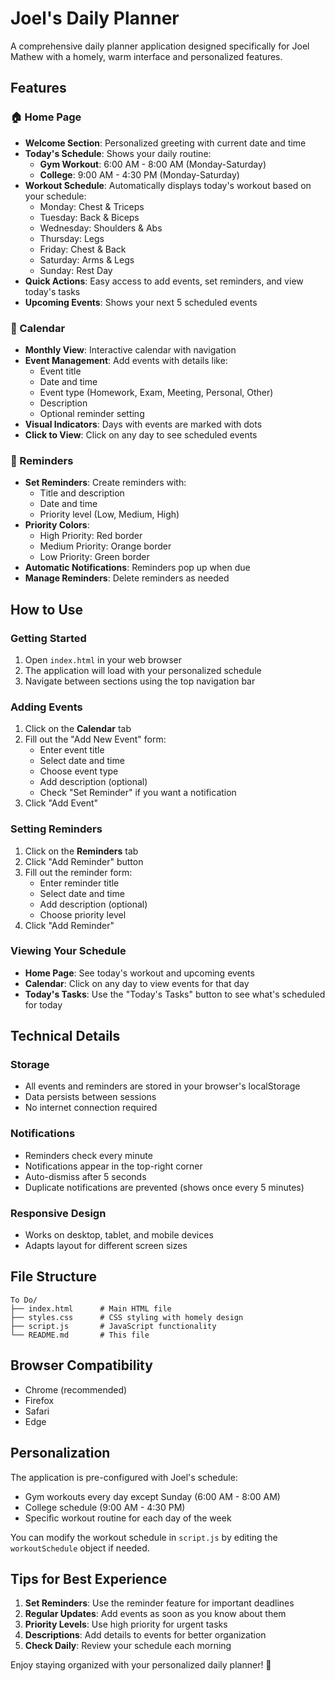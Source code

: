 # Joel's Daily Planner

A comprehensive daily planner application designed specifically for Joel Mathew with a homely, warm interface and personalized features.

## Features

### 🏠 Home Page
- **Welcome Section**: Personalized greeting with current date and time
- **Today's Schedule**: Shows your daily routine:
  - **Gym Workout**: 6:00 AM - 8:00 AM (Monday-Saturday)
  - **College**: 9:00 AM - 4:30 PM (Monday-Saturday)
- **Workout Schedule**: Automatically displays today's workout based on your schedule:
  - Monday: Chest & Triceps
  - Tuesday: Back & Biceps
  - Wednesday: Shoulders & Abs
  - Thursday: Legs
  - Friday: Chest & Back
  - Saturday: Arms & Legs
  - Sunday: Rest Day
- **Quick Actions**: Easy access to add events, set reminders, and view today's tasks
- **Upcoming Events**: Shows your next 5 scheduled events

### 📅 Calendar
- **Monthly View**: Interactive calendar with navigation
- **Event Management**: Add events with details like:
  - Event title
  - Date and time
  - Event type (Homework, Exam, Meeting, Personal, Other)
  - Description
  - Optional reminder setting
- **Visual Indicators**: Days with events are marked with dots
- **Click to View**: Click on any day to see scheduled events

### 🔔 Reminders
- **Set Reminders**: Create reminders with:
  - Title and description
  - Date and time
  - Priority level (Low, Medium, High)
- **Priority Colors**: 
  - High Priority: Red border
  - Medium Priority: Orange border
  - Low Priority: Green border
- **Automatic Notifications**: Reminders pop up when due
- **Manage Reminders**: Delete reminders as needed

## How to Use

### Getting Started
1. Open `index.html` in your web browser
2. The application will load with your personalized schedule
3. Navigate between sections using the top navigation bar

### Adding Events
1. Click on the **Calendar** tab
2. Fill out the "Add New Event" form:
   - Enter event title
   - Select date and time
   - Choose event type
   - Add description (optional)
   - Check "Set Reminder" if you want a notification
3. Click "Add Event"

### Setting Reminders
1. Click on the **Reminders** tab
2. Click "Add Reminder" button
3. Fill out the reminder form:
   - Enter reminder title
   - Select date and time
   - Add description (optional)
   - Choose priority level
4. Click "Add Reminder"

### Viewing Your Schedule
- **Home Page**: See today's workout and upcoming events
- **Calendar**: Click on any day to view events for that day
- **Today's Tasks**: Use the "Today's Tasks" button to see what's scheduled for today

## Technical Details

### Storage
- All events and reminders are stored in your browser's localStorage
- Data persists between sessions
- No internet connection required

### Notifications
- Reminders check every minute
- Notifications appear in the top-right corner
- Auto-dismiss after 5 seconds
- Duplicate notifications are prevented (shows once every 5 minutes)

### Responsive Design
- Works on desktop, tablet, and mobile devices
- Adapts layout for different screen sizes

## File Structure
```
To Do/
├── index.html      # Main HTML file
├── styles.css      # CSS styling with homely design
├── script.js       # JavaScript functionality
└── README.md       # This file
```

## Browser Compatibility
- Chrome (recommended)
- Firefox
- Safari
- Edge

## Personalization
The application is pre-configured with Joel's schedule:
- Gym workouts every day except Sunday (6:00 AM - 8:00 AM)
- College schedule (9:00 AM - 4:30 PM)
- Specific workout routine for each day of the week

You can modify the workout schedule in `script.js` by editing the `workoutSchedule` object if needed.

## Tips for Best Experience
1. **Set Reminders**: Use the reminder feature for important deadlines
2. **Regular Updates**: Add events as soon as you know about them
3. **Priority Levels**: Use high priority for urgent tasks
4. **Descriptions**: Add details to events for better organization
5. **Check Daily**: Review your schedule each morning

Enjoy staying organized with your personalized daily planner! 🎯 